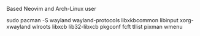 Based Neovim and Arch-Linux user

sudo pacman -S wayland wayland-protocols libxkbcommon libinput xorg-xwayland wlroots libxcb lib32-libxcb pkgconf fcft tllist pixman wmenu
